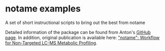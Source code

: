 # notame examples
A set of short instructional scripts to bring out the best from notame

Detailed information of the package can be found from Anton's [GitHub page](https://github.com/antonvsdata/notame). In addition, original publication is available here: ["notame": Workflow for Non-Targeted LC-MS Metabolic Profiling](https://www.mdpi.com/2218-1989/10/4/135).